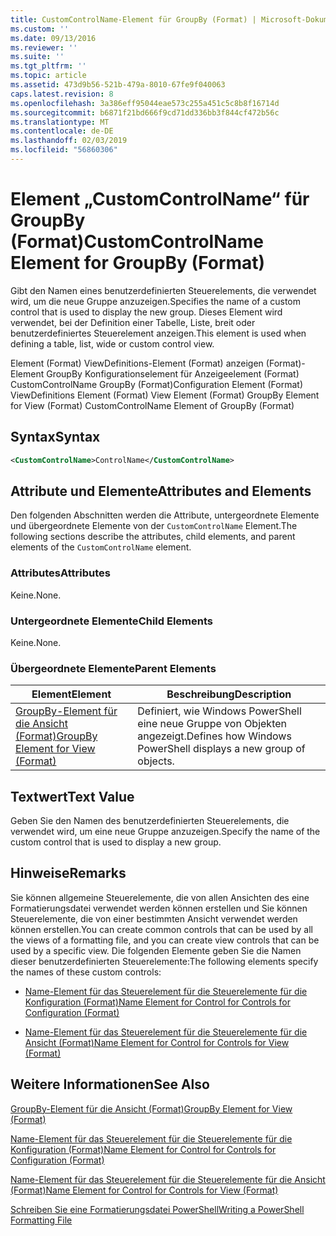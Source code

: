 ```yaml
---
title: CustomControlName-Element für GroupBy (Format) | Microsoft-Dokumentation
ms.custom: ''
ms.date: 09/13/2016
ms.reviewer: ''
ms.suite: ''
ms.tgt_pltfrm: ''
ms.topic: article
ms.assetid: 473d9b56-521b-479a-8010-67fe9f040063
caps.latest.revision: 8
ms.openlocfilehash: 3a386eff95044eae573c255a451c5c8b8f16714d
ms.sourcegitcommit: b6871f21bd666f9cd71dd336bb3f844cf472b56c
ms.translationtype: MT
ms.contentlocale: de-DE
ms.lasthandoff: 02/03/2019
ms.locfileid: "56860306"
---
```

# <a name="customcontrolname-element-for-groupby-format"></a><span data-ttu-id="1fccd-102">Element „CustomControlName“ für GroupBy (Format)</span><span class="sxs-lookup"><span data-stu-id="1fccd-102">CustomControlName Element for GroupBy (Format)</span></span>

<span data-ttu-id="1fccd-103">Gibt den Namen eines benutzerdefinierten Steuerelements, die verwendet wird, um die neue Gruppe anzuzeigen.</span><span class="sxs-lookup"><span data-stu-id="1fccd-103">Specifies the name of a custom control that is used to display the new group.</span></span> <span data-ttu-id="1fccd-104">Dieses Element wird verwendet, bei der Definition einer Tabelle, Liste, breit oder benutzerdefiniertes Steuerelement anzeigen.</span><span class="sxs-lookup"><span data-stu-id="1fccd-104">This element is used when defining a table, list, wide or custom control view.</span></span>

<span data-ttu-id="1fccd-105">Element (Format) ViewDefinitions-Element (Format) anzeigen (Format)-Element GroupBy Konfigurationselement für Anzeigeelement (Format) CustomControlName GroupBy (Format)</span><span class="sxs-lookup"><span data-stu-id="1fccd-105">Configuration Element (Format) ViewDefinitions Element (Format) View Element (Format) GroupBy Element for View (Format) CustomControlName Element of GroupBy (Format)</span></span>

## <a name="syntax"></a><span data-ttu-id="1fccd-106">Syntax</span><span class="sxs-lookup"><span data-stu-id="1fccd-106">Syntax</span></span>

```xml
<CustomControlName>ControlName</CustomControlName>
```

## <a name="attributes-and-elements"></a><span data-ttu-id="1fccd-107">Attribute und Elemente</span><span class="sxs-lookup"><span data-stu-id="1fccd-107">Attributes and Elements</span></span>

<span data-ttu-id="1fccd-108">Den folgenden Abschnitten werden die Attribute, untergeordnete Elemente und übergeordnete Elemente von der `CustomControlName` Element.</span><span class="sxs-lookup"><span data-stu-id="1fccd-108">The following sections describe the attributes, child elements, and parent elements of the `CustomControlName` element.</span></span>

### <a name="attributes"></a><span data-ttu-id="1fccd-109">Attributes</span><span class="sxs-lookup"><span data-stu-id="1fccd-109">Attributes</span></span>

<span data-ttu-id="1fccd-110">Keine.</span><span class="sxs-lookup"><span data-stu-id="1fccd-110">None.</span></span>

### <a name="child-elements"></a><span data-ttu-id="1fccd-111">Untergeordnete Elemente</span><span class="sxs-lookup"><span data-stu-id="1fccd-111">Child Elements</span></span>

<span data-ttu-id="1fccd-112">Keine.</span><span class="sxs-lookup"><span data-stu-id="1fccd-112">None.</span></span>

### <a name="parent-elements"></a><span data-ttu-id="1fccd-113">Übergeordnete Elemente</span><span class="sxs-lookup"><span data-stu-id="1fccd-113">Parent Elements</span></span>

|<span data-ttu-id="1fccd-114">Element</span><span class="sxs-lookup"><span data-stu-id="1fccd-114">Element</span></span>|<span data-ttu-id="1fccd-115">Beschreibung</span><span class="sxs-lookup"><span data-stu-id="1fccd-115">Description</span></span>|
|-------------|-----------------|
|[<span data-ttu-id="1fccd-116">GroupBy-Element für die Ansicht (Format)</span><span class="sxs-lookup"><span data-stu-id="1fccd-116">GroupBy Element for View (Format)</span></span>](./groupby-element-for-view-format.md)|<span data-ttu-id="1fccd-117">Definiert, wie Windows PowerShell eine neue Gruppe von Objekten angezeigt.</span><span class="sxs-lookup"><span data-stu-id="1fccd-117">Defines how Windows PowerShell displays a new group of objects.</span></span>|

## <a name="text-value"></a><span data-ttu-id="1fccd-118">Textwert</span><span class="sxs-lookup"><span data-stu-id="1fccd-118">Text Value</span></span>

<span data-ttu-id="1fccd-119">Geben Sie den Namen des benutzerdefinierten Steuerelements, die verwendet wird, um eine neue Gruppe anzuzeigen.</span><span class="sxs-lookup"><span data-stu-id="1fccd-119">Specify the name of the custom control that is used to display a new group.</span></span>

## <a name="remarks"></a><span data-ttu-id="1fccd-120">Hinweise</span><span class="sxs-lookup"><span data-stu-id="1fccd-120">Remarks</span></span>

<span data-ttu-id="1fccd-121">Sie können allgemeine Steuerelemente, die von allen Ansichten des eine Formatierungsdatei verwendet werden können erstellen und Sie können Steuerelemente, die von einer bestimmten Ansicht verwendet werden können erstellen.</span><span class="sxs-lookup"><span data-stu-id="1fccd-121">You can create common controls that can be used by all the views of a formatting file, and you can create view controls that can be used by a specific view.</span></span> <span data-ttu-id="1fccd-122">Die folgenden Elemente geben Sie die Namen dieser benutzerdefinierten Steuerelemente:</span><span class="sxs-lookup"><span data-stu-id="1fccd-122">The following elements specify the names of these custom controls:</span></span>

- [<span data-ttu-id="1fccd-123">Name-Element für das Steuerelement für die Steuerelemente für die Konfiguration (Format)</span><span class="sxs-lookup"><span data-stu-id="1fccd-123">Name Element for Control for Controls for Configuration (Format)</span></span>](./name-element-for-control-for-controls-for-configuration-format.md)

- [<span data-ttu-id="1fccd-124">Name-Element für das Steuerelement für die Steuerelemente für die Ansicht (Format)</span><span class="sxs-lookup"><span data-stu-id="1fccd-124">Name Element for Control for Controls for View (Format)</span></span>](./name-element-for-control-for-controls-for-view-format.md)

## <a name="see-also"></a><span data-ttu-id="1fccd-125">Weitere Informationen</span><span class="sxs-lookup"><span data-stu-id="1fccd-125">See Also</span></span>

[<span data-ttu-id="1fccd-126">GroupBy-Element für die Ansicht (Format)</span><span class="sxs-lookup"><span data-stu-id="1fccd-126">GroupBy Element for View (Format)</span></span>](./groupby-element-for-view-format.md)

[<span data-ttu-id="1fccd-127">Name-Element für das Steuerelement für die Steuerelemente für die Konfiguration (Format)</span><span class="sxs-lookup"><span data-stu-id="1fccd-127">Name Element for Control for Controls for Configuration (Format)</span></span>](./name-element-for-control-for-controls-for-configuration-format.md)

[<span data-ttu-id="1fccd-128">Name-Element für das Steuerelement für die Steuerelemente für die Ansicht (Format)</span><span class="sxs-lookup"><span data-stu-id="1fccd-128">Name Element for Control for Controls for View (Format)</span></span>](./name-element-for-control-for-controls-for-view-format.md)

[<span data-ttu-id="1fccd-129">Schreiben Sie eine Formatierungsdatei PowerShell</span><span class="sxs-lookup"><span data-stu-id="1fccd-129">Writing a PowerShell Formatting File</span></span>](./writing-a-powershell-formatting-file.md)
